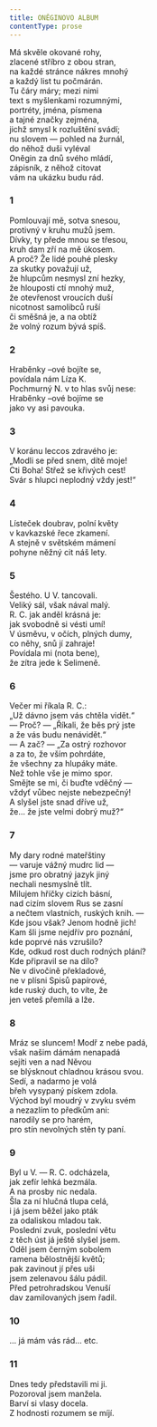 ```yaml
---
title: ONĚGINOVO ALBUM
contentType: prose
---
```


<section>

Má skvěle okované rohy,  
zlacené stříbro z obou stran,  
na každé stránce nákres mnohý  
a každý list tu počmárán.  
Tu čáry máry; mezi nimi  
text s myšlenkami rozumnými,  
portréty, jména, písmena  
a tajné značky zejména,  
jichž smysl k rozluštění svádí;  
nu slovem — pohled na žurnál,  
do něhož duši vyléval  
Oněgin za dnů svého mládí,  
zápisník, z něhož citovat  
vám na ukázku budu rád.

### 1

</section>

<section>

Pomlouvají mě, sotva snesou,  
protivný v kruhu mužů jsem.  
Dívky, ty přede mnou se třesou,  
kruh dam zří na mě úkosem.  
A proč? Že lidé pouhé plesky  
za skutky považují už,  
že hlupcům nesmysl zní hezky,  
že hlouposti ctí mnohý muž,  
že otevřenost vroucích duší  
nicotnost samolibců ruší  
či směšná je, a na obtíž  
že volný rozum bývá spíš.

### 2

</section>

<section>

Hraběnky –ové bojíte se,  
povídala nám Líza K.  
Pochmurný N. v to hlas svůj nese:  
Hraběnky –ové bojíme se  
jako vy asi pavouka.

### 3

</section>

<section>

V koránu leccos zdravého je:  
„Modli se před snem, dítě moje!  
Cti Boha! Střež se křivých cest!  
Svár s hlupci neplodný vždy jest!“

### 4

</section>

<section>

Lísteček doubrav, polní květy  
v kavkazské řece zkamení.  
A stejně v světském mámení  
pohyne něžný cit náš lety.

### 5

</section>

<section>

Šestého. U V. tancovali.  
Veliký sál, však nával malý.  
R. C. jak anděl krásná je:  
jak svobodně si vésti umí!  
V úsměvu, v očích, plných dumy,  
co něhy, snů jí zahraje!  
Povídala mi (nota bene),  
že zítra jede k Selimeně.

### 6

</section>

<section>

Večer mi říkala R. C.:  
„Už dávno jsem vás chtěla vidět.“  
— Proč? — „Říkali, že běs prý jste  
a že vás budu nenávidět.“  
— A zač? — „Za ostrý rozhovor  
a za to, že vším pohrdáte,  
že všechny za hlupáky máte.  
Než tohle vše je mimo spor.  
Smějte se mi, či buďte vděčný —  
vždyť vůbec nejste nebezpečný!  
A slyšel jste snad dříve už,  
že… že jste velmi dobrý muž?“

### 7

</section>

<section>

My dary rodné mateřštiny  
— varuje vážný mudrc lid —  
jsme pro obratný jazyk jiný  
nechali nesmyslně tlít.  
Milujem hříčky cizích básní,  
nad cizím slovem Rus se zasní  
a nečtem vlastních, ruských knih. —  
Kde jsou však? Jenom hodně jich!  
Kam šli jsme nejdřív pro poznání,  
kde poprvé nás vzrušilo?  
Kde, odkud rost duch rodných plání?  
Kde připravil se na dílo?  
Ne v divočině překladové,  
ne v plísni Spisů papírové,  
kde ruský duch, to víte, že  
jen veteš přemílá a lže.

### 8

</section>

<section>

Mráz se sluncem! Modř z nebe padá,  
však našim dámám nenapadá  
sejíti ven a nad Něvou  
se blýsknout chladnou krásou svou.  
Sedí, a nadarmo je volá  
břeh vysypaný pískem zdola.  
Východ byl moudrý v zvyku svém  
a nezazlím to předkům ani:  
narodily se pro harém,  
pro stín nevolných stěn ty paní.

### 9

</section>

<section>

Byl u V. — R. C. odcházela,  
jak zefír lehká bezmála.  
A na prosby nic nedala.  
Šla za ní hlučná tlupa celá,  
i já jsem běžel jako pták  
za odaliskou mladou tak.  
Poslední zvuk, poslední větu  
z těch úst já ještě slyšel jsem.  
Oděl jsem černým sobolem  
ramena bělostnější květů;  
pak zavinout jí přes uši  
jsem zelenavou šálu pádil.  
Před petrohradskou Venuší  
dav zamilovaných jsem řadil.

### 10

</section>

<section>

… já mám vás rád… etc.

### 11

</section>

<section>

Dnes tedy představili mi ji.  
Pozoroval jsem manžela.  
Barví si vlasy docela.  
Z hodnosti rozumem se míjí.

</section>
